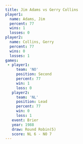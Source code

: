 ```yaml
---
title: Jim Adams vs Gerry Collins
player1:              
  name: Adams, Jim    
  percent: 77         
  wins: 1             
  losses: 0           
player2:              
  name: Collins, Gerry
  percent: 77         
  wins: 0             
  losses: 1           
games:
 - player1:          
     team: 'NO'      
     position: Second
     percent: 77     
     win: 1          
     loss: 0         
   player2:        
     team: 'NL'    
     position: Lead
     percent: 77   
     win: 0        
     loss: 1       
   event: Brier        
   year: 1988          
   draw: Round Robin(5)
   score: NL 6 - NO 7  
---
```

